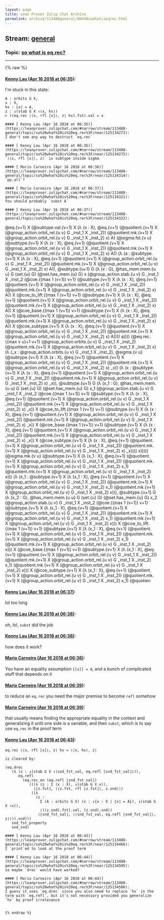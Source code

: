```yaml
---
layout: page
title: Lean Prover Zulip Chat Archive 
permalink: archive/113488general/06640sowhatiseqrec.html
---
```


## Stream: [general](index.html)
### Topic: [so what is eq.rec?](06640sowhatiseqrec.html)

---


{% raw %}
#### [ Kenny Lau (Apr 16 2018 at 06:35)](https://leanprover.zulipchat.com/#narrow/stream/113488-general/topic/so%20what%20is%20eq.rec%3F/near/125134272):
I'm stuck in this state:
```
A : orbits G X,
x : X,
hx : ⟦x⟧ = A,
z : ↥(stab G X ↑⟨x, hx⟩)
⊢ ((eq.rec ⟨⟨x, rfl ⟦x⟧⟩, z⟩ hx).fst).val = x

#### [ Kenny Lau (Apr 16 2018 at 06:35)](https://leanprover.zulipchat.com/#narrow/stream/113488-general/topic/so%20what%20is%20eq.rec%3F/near/125134273):
I don't see any way to destruct `eq.rec`

#### [ Kenny Lau (Apr 16 2018 at 06:35)](https://leanprover.zulipchat.com/#narrow/stream/113488-general/topic/so%20what%20is%20eq.rec%3F/near/125134275):
`⟨⟨x, rfl ⟦x⟧⟩, z⟩` is subtype inside sigma

#### [ Mario Carneiro (Apr 16 2018 at 06:36)](https://leanprover.zulipchat.com/#narrow/stream/113488-general/topic/so%20what%20is%20eq.rec%3F/near/125134314):
`pp.all`?

#### [ Mario Carneiro (Apr 16 2018 at 06:37)](https://leanprover.zulipchat.com/#narrow/stream/113488-general/topic/so%20what%20is%20eq.rec%3F/near/125134321):
You should probably `subst A`

#### [ Kenny Lau (Apr 16 2018 at 06:37)](https://leanprover.zulipchat.com/#narrow/stream/113488-general/topic/so%20what%20is%20eq.rec%3F/near/125134322):
```
@eq.{v+1} X
    (@subtype.val.{v+1} X
       (λ (x : X),
          @eq.{v+1} (@quotient.{v+1} X (@group_action.orbit_rel.{u v} G _inst_1 X _inst_2))
            (@quotient.mk.{v+1} X (@group_action.orbit_rel.{u v} G _inst_1 X _inst_2) x)
            A)
       (@sigma.fst.{v u}
          (@subtype.{v+1} X
             (λ (x : X),
                @eq.{v+1} (@quotient.{v+1} X (@group_action.orbit_rel.{u v} G _inst_1 X _inst_2))
                  (@quotient.mk.{v+1} X (@group_action.orbit_rel.{u v} G _inst_1 X _inst_2) x)
                  A))
          (λ
           (a :
             @subtype.{v+1} X
               (λ (x : X),
                  @eq.{v+1} (@quotient.{v+1} X (@group_action.orbit_rel.{u v} G _inst_1 X _inst_2))
                    (@quotient.mk.{v+1} X (@group_action.orbit_rel.{u v} G _inst_1 X _inst_2) x)
                    A)),
             @subtype.{u+1} G
               (λ (x : G),
                  @has_mem.mem.{u u} G (set.{u} G) (@set.has_mem.{u} G) x
                    (@group_action.stab.{u v} G _inst_1 X _inst_2
                       (@coe.{(max 1 (v+1)) v+1}
                          (@subtype.{v+1} X
                             (λ (x : X),
                                @eq.{v+1} (@quotient.{v+1} X (@group_action.orbit_rel.{u v} G _inst_1 X _inst_2))
                                  (@quotient.mk.{v+1} X (@group_action.orbit_rel.{u v} G _inst_1 X _inst_2) x)
                                  A))
                          X
                          (@coe_to_lift.{(max 1 (v+1)) v+1}
                             (@subtype.{v+1} X
                                (λ (x : X),
                                   @eq.{v+1} (@quotient.{v+1} X (@group_action.orbit_rel.{u v} G _inst_1 X _inst_2))
                                     (@quotient.mk.{v+1} X (@group_action.orbit_rel.{u v} G _inst_1 X _inst_2) x)
                                     A))
                             X
                             (@coe_base.{(max 1 (v+1)) v+1}
                                (@subtype.{v+1} X
                                   (λ (x : X),
                                      @eq.{v+1} (@quotient.{v+1} X (@group_action.orbit_rel.{u v} G _inst_1 X _inst_2))
                                        (@quotient.mk.{v+1} X (@group_action.orbit_rel.{u v} G _inst_1 X _inst_2) x)
                                        A))
                                X
                                (@coe_subtype.{v+1} X
                                   (λ (x : X),
                                      @eq.{v+1} (@quotient.{v+1} X (@group_action.orbit_rel.{u v} G _inst_1 X _inst_2))
                                        (@quotient.mk.{v+1} X (@group_action.orbit_rel.{u v} G _inst_1 X _inst_2) x)
                                        A))))
                          a))))
          (@eq.rec.{(max v u)+1 v+1} (@group_action.orbits.{u v} G _inst_1 X _inst_2)
             (@quotient.mk.{v+1} X (@group_action.orbit_rel.{u v} G _inst_1 X _inst_2) x)
             (λ (_x : @group_action.orbits.{u v} G _inst_1 X _inst_2),
                @sigma.{v u}
                  (@subtype.{v+1} X
                     (λ (x : X),
                        @eq.{v+1} (@quotient.{v+1} X (@group_action.orbit_rel.{u v} G _inst_1 X _inst_2))
                          (@quotient.mk.{v+1} X (@group_action.orbit_rel.{u v} G _inst_1 X _inst_2) x)
                          _x))
                  (λ
                   (x :
                     @subtype.{v+1} X
                       (λ (x : X),
                          @eq.{v+1} (@quotient.{v+1} X (@group_action.orbit_rel.{u v} G _inst_1 X _inst_2))
                            (@quotient.mk.{v+1} X (@group_action.orbit_rel.{u v} G _inst_1 X _inst_2) x)
                            _x)),
                     @subtype.{u+1} G
                       (λ (x_1 : G),
                          @has_mem.mem.{u u} G (set.{u} G) (@set.has_mem.{u} G) x_1
                            (@group_action.stab.{u v} G _inst_1 X _inst_2
                               (@coe.{(max 1 (v+1)) v+1}
                                  (@subtype.{v+1} X
                                     (λ (x : X),
                                        @eq.{v+1}
                                          (@quotient.{v+1} X (@group_action.orbit_rel.{u v} G _inst_1 X _inst_2))
                                          (@quotient.mk.{v+1} X (@group_action.orbit_rel.{u v} G _inst_1 X _inst_2) x)
                                          _x))
                                  X
                                  (@coe_to_lift.{(max 1 (v+1)) v+1}
                                     (@subtype.{v+1} X
                                        (λ (x : X),
                                           @eq.{v+1}
                                             (@quotient.{v+1} X (@group_action.orbit_rel.{u v} G _inst_1 X _inst_2))
                                             (@quotient.mk.{v+1} X (@group_action.orbit_rel.{u v} G _inst_1 X _inst_2)
                                                x)
                                             _x))
                                     X
                                     (@coe_base.{(max 1 (v+1)) v+1}
                                        (@subtype.{v+1} X
                                           (λ (x : X),
                                              @eq.{v+1}
                                                (@quotient.{v+1} X (@group_action.orbit_rel.{u v} G _inst_1 X _inst_2))
                                                (@quotient.mk.{v+1} X
                                                   (@group_action.orbit_rel.{u v} G _inst_1 X _inst_2)
                                                   x)
                                                _x))
                                        X
                                        (@coe_subtype.{v+1} X
                                           (λ (x : X),
                                              @eq.{v+1}
                                                (@quotient.{v+1} X (@group_action.orbit_rel.{u v} G _inst_1 X _inst_2))
                                                (@quotient.mk.{v+1} X
                                                   (@group_action.orbit_rel.{u v} G _inst_1 X _inst_2)
                                                   x)
                                                _x))))
                                  x)))))
             (@sigma.mk.{v u}
                (@subtype.{v+1} X
                   (λ (x_1 : X),
                      @eq.{v+1} (@quotient.{v+1} X (@group_action.orbit_rel.{u v} G _inst_1 X _inst_2))
                        (@quotient.mk.{v+1} X (@group_action.orbit_rel.{u v} G _inst_1 X _inst_2) x_1)
                        (@quotient.mk.{v+1} X (@group_action.orbit_rel.{u v} G _inst_1 X _inst_2) x)))
                (λ
                 (x_1 :
                   @subtype.{v+1} X
                     (λ (x_1 : X),
                        @eq.{v+1} (@quotient.{v+1} X (@group_action.orbit_rel.{u v} G _inst_1 X _inst_2))
                          (@quotient.mk.{v+1} X (@group_action.orbit_rel.{u v} G _inst_1 X _inst_2) x_1)
                          (@quotient.mk.{v+1} X (@group_action.orbit_rel.{u v} G _inst_1 X _inst_2) x))),
                   @subtype.{u+1} G
                     (λ (x_2 : G),
                        @has_mem.mem.{u u} G (set.{u} G) (@set.has_mem.{u} G) x_2
                          (@group_action.stab.{u v} G _inst_1 X _inst_2
                             (@coe.{(max 1 (v+1)) v+1}
                                (@subtype.{v+1} X
                                   (λ (x_1 : X),
                                      @eq.{v+1} (@quotient.{v+1} X (@group_action.orbit_rel.{u v} G _inst_1 X _inst_2))
                                        (@quotient.mk.{v+1} X (@group_action.orbit_rel.{u v} G _inst_1 X _inst_2) x_1)
                                        (@quotient.mk.{v+1} X (@group_action.orbit_rel.{u v} G _inst_1 X _inst_2) x)))
                                X
                                (@coe_to_lift.{(max 1 (v+1)) v+1}
                                   (@subtype.{v+1} X
                                      (λ (x_1 : X),
                                         @eq.{v+1}
                                           (@quotient.{v+1} X (@group_action.orbit_rel.{u v} G _inst_1 X _inst_2))
                                           (@quotient.mk.{v+1} X (@group_action.orbit_rel.{u v} G _inst_1 X _inst_2)
                                              x_1)
                                           (@quotient.mk.{v+1} X (@group_action.orbit_rel.{u v} G _inst_1 X _inst_2)
                                              x)))
                                   X
                                   (@coe_base.{(max 1 (v+1)) v+1}
                                      (@subtype.{v+1} X
                                         (λ (x_1 : X),
                                            @eq.{v+1}
                                              (@quotient.{v+1} X (@group_action.orbit_rel.{u v} G _inst_1 X _inst_2))
                                              (@quotient.mk.{v+1} X (@group_action.orbit_rel.{u v} G _inst_1 X _inst_2)
                                                 x_1)
                                              (@quotient.mk.{v+1} X (@group_action.orbit_rel.{u v} G _inst_1 X _inst_2)
                                                 x)))
                                      X
                                      (@coe_subtype.{v+1} X
                                         (λ (x_1 : X),
                                            @eq.{v+1}
                                              (@quotient.{v+1} X (@group_action.orbit_rel.{u v} G _inst_1 X _inst_2))
                                              (@quotient.mk.{v+1} X (@group_action.orbit_rel.{u v} G _inst_1 X _inst_2)
                                                 x_1)
                                              (@quotien

#### [ Kenny Lau (Apr 16 2018 at 06:37)](https://leanprover.zulipchat.com/#narrow/stream/113488-general/topic/so%20what%20is%20eq.rec%3F/near/125134323):
lol too long

#### [ Kenny Lau (Apr 16 2018 at 06:38)](https://leanprover.zulipchat.com/#narrow/stream/113488-general/topic/so%20what%20is%20eq.rec%3F/near/125134365):
oh, lol, `subst` did the job

#### [ Kenny Lau (Apr 16 2018 at 06:38)](https://leanprover.zulipchat.com/#narrow/stream/113488-general/topic/so%20what%20is%20eq.rec%3F/near/125134366):
how does it work?

#### [ Mario Carneiro (Apr 16 2018 at 06:38)](https://leanprover.zulipchat.com/#narrow/stream/113488-general/topic/so%20what%20is%20eq.rec%3F/near/125134368):
You have an equality assumption `[[x]] = A`, and a bunch of complicated stuff that depends on it

#### [ Mario Carneiro (Apr 16 2018 at 06:39)](https://leanprover.zulipchat.com/#narrow/stream/113488-general/topic/so%20what%20is%20eq.rec%3F/near/125134372):
to reduce an `eq.rec` you need the major premise to become `refl` somehow

#### [ Mario Carneiro (Apr 16 2018 at 06:39)](https://leanprover.zulipchat.com/#narrow/stream/113488-general/topic/so%20what%20is%20eq.rec%3F/near/125134375):
that usually means finding the appropriate equality in the context and generalizing it until one side is a variable, and then `subst`, which is to say use `eq.rec` in the proof term

#### [ Kenny Lau (Apr 16 2018 at 06:43)](https://leanprover.zulipchat.com/#narrow/stream/113488-general/topic/so%20what%20is%20eq.rec%3F/near/125134465):
```
eq.rec ⟨⟨x, rfl ⟦x⟧⟩, z⟩ hx = ⟨⟨x, hx⟩, z⟩

is cleared by:

(eq.drec
   (λ (z : ↥(stab G X ↑⟨snd_fst_val, eq.refl ⟦snd_fst_val⟧⟩)),
      eq.refl
        (eq.rec_on (eq.refl ⟦snd_fst_val⟧)
           (((λ (z : Σ (x : X), ↥(stab G X x)),
             ⟨⟦z.fst⟧, ⟨⟨z.fst, rfl ⟦z.fst⟧⟩, z.snd⟩⟩)
            ((λ
              (z :
                Σ (A : orbits G X) (x : ↥{x : X | ⟦x⟧ = A}), ↥(stab G X ↑x)),
                ⟨((z.snd).fst).val, (z.snd).snd⟩)
               ⟨⟦snd_fst_val⟧, ⟨⟨snd_fst_val, eq.refl ⟦snd_fst_val⟧⟩, z⟩⟩)).snd)))
   snd_fst_property
   snd_snd)

#### [ Kenny Lau (Apr 16 2018 at 06:43)](https://leanprover.zulipchat.com/#narrow/stream/113488-general/topic/so%20what%20is%20eq.rec%3F/near/125134466):
I `print`ed to look at the proof term

#### [ Kenny Lau (Apr 16 2018 at 06:44)](https://leanprover.zulipchat.com/#narrow/stream/113488-general/topic/so%20what%20is%20eq.rec%3F/near/125134505):
so maybe `drec` would have worked?

#### [ Mario Carneiro (Apr 16 2018 at 06:44)](https://leanprover.zulipchat.com/#narrow/stream/113488-general/topic/so%20what%20is%20eq.rec%3F/near/125134506):
I guess it uses `eq.drec` since you also need to replace `hx` in the term with `eq.refl`, but it's not necessary provided you generalize `hx` by proof irrelevance


{% endraw %}
